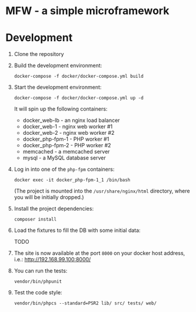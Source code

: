 MFW - a simple microframework
=============================

Development
===========

1. Clone the repository
2. Build the development environment:

    ```
    docker-compose -f docker/docker-compose.yml build
    ```

3. Start the development environment:

    ```
    docker-compose -f docker/docker-compose.yml up -d
    ```
    
    It will spin up the following containers:
     - docker_web-lb - an nginx load balancer
     - docker_web-1 - nginx web worker #1
     - docker_web-2 - nginx web worker #2
     - docker_php-fpm-1 - PHP worker #1
     - docker_php-fpm-2 - PHP worker #2
     - memcached - a memcached server
     - mysql - a MySQL database server
    
4. Log in into one of the `php-fpm` containers:

    ```
    docker exec -it docker_php-fpm-1_1 /bin/bash
    ```
    
    (The project is mounted into the `/usr/share/nginx/html` directory, where you will be initially dropped.)
   
5. Install the project dependencies:

    ```
    composer install
    ```
   
6. Load the fixtures to fill the DB with some initial data:

    TODO
    
7. The site is now available at the port `8000` on your docker host address, i.e.: http://192.168.99.100:8000/

8. You can run the tests:

    ```
    vendor/bin/phpunit
    ```

9. Test the code style:

    ```
    vendor/bin/phpcs --standard=PSR2 lib/ src/ tests/ web/
    ```
